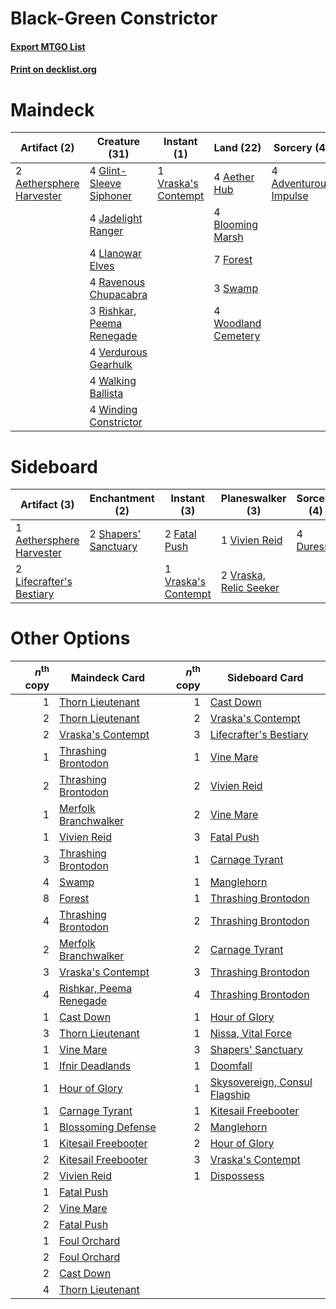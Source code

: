 # Black-Green Constrictor

#### [Export MTGO List](../collection/Black-Green%20Constrictor/Black-Green%20Constrictor.txt)
#### [Print on decklist.org](http://decklist.org/?deckmain=4%09Adventurous%20Impulse%0A4%09Aether%20Hub%0A2%09Aethersphere%20Harvester%0A4%09Blooming%20Marsh%0A7%09Forest%0A4%09Glint-Sleeve%20Siphoner%0A4%09Jadelight%20Ranger%0A4%09Llanowar%20Elves%0A4%09Ravenous%20Chupacabra%0A3%09Rishkar,%20Peema%20Renegade%0A3%09Swamp%0A4%09Verdurous%20Gearhulk%0A1%09Vraska's%20Contempt%0A4%09Walking%20Ballista%0A4%09Winding%20Constrictor%0A4%09Woodland%20Cemetery&deckside=1%09Aethersphere%20Harvester%0A4%09Duress%0A2%09Fatal%20Push%0A2%09Lifecrafter's%20Bestiary%0A2%09Shapers'%20Sanctuary%0A1%09Vivien%20Reid%0A1%09Vraska's%20Contempt%0A2%09Vraska,%20Relic%20Seeker)
# Maindeck

|                                           Artifact (2)                                            |                                           Creature (31)                                            |                                         Instant (1)                                          |                                          Land (22)                                           |                                          Sorcery (4)                                           |
|---------------------------------------------------------------------------------------------------|----------------------------------------------------------------------------------------------------|----------------------------------------------------------------------------------------------|----------------------------------------------------------------------------------------------|------------------------------------------------------------------------------------------------|
|2 [Aethersphere Harvester](http://gatherer.wizards.com/Pages/Card/Details.aspx?multiverseid=423809)|4 [Glint-Sleeve Siphoner](http://gatherer.wizards.com/Pages/Card/Details.aspx?multiverseid=423729)  |1 [Vraska's Contempt](http://gatherer.wizards.com/Pages/Card/Details.aspx?multiverseid=435283)|4 [Aether Hub](http://gatherer.wizards.com/Pages/Card/Details.aspx?multiverseid=417815)       |4 [Adventurous Impulse](http://gatherer.wizards.com/Pages/Card/Details.aspx?multiverseid=443041)|
|                                                                                                   |4 [Jadelight Ranger](http://gatherer.wizards.com/Pages/Card/Details.aspx?multiverseid=439793)       |                                                                                              |4 [Blooming Marsh](http://gatherer.wizards.com/Pages/Card/Details.aspx?multiverseid=417816)   |                                                                                                |
|                                                                                                   |4 [Llanowar Elves](http://gatherer.wizards.com/Pages/Card/Details.aspx?multiverseid=413717)         |                                                                                              |7 [Forest](http://gatherer.wizards.com/Pages/Card/Details.aspx?multiverseid=439605)           |                                                                                                |
|                                                                                                   |4 [Ravenous Chupacabra](http://gatherer.wizards.com/Pages/Card/Details.aspx?multiverseid=442093)    |                                                                                              |3 [Swamp](http://gatherer.wizards.com/Pages/Card/Details.aspx?multiverseid=439603)            |                                                                                                |
|                                                                                                   |3 [Rishkar, Peema Renegade](http://gatherer.wizards.com/Pages/Card/Details.aspx?multiverseid=423789)|                                                                                              |4 [Woodland Cemetery](http://gatherer.wizards.com/Pages/Card/Details.aspx?multiverseid=241983)|                                                                                                |
|                                                                                                   |4 [Verdurous Gearhulk](http://gatherer.wizards.com/Pages/Card/Details.aspx?multiverseid=420592)     |                                                                                              |                                                                                              |                                                                                                |
|                                                                                                   |4 [Walking Ballista](http://gatherer.wizards.com/Pages/Card/Details.aspx?multiverseid=423848)       |                                                                                              |                                                                                              |                                                                                                |
|                                                                                                   |4 [Winding Constrictor](http://gatherer.wizards.com/Pages/Card/Details.aspx?multiverseid=423807)    |                                                                                              |                                                                                              |                                                                                                |


# Sideboard

|                                           Artifact (3)                                            |                                        Enchantment (2)                                        |                                         Instant (3)                                          |                                        Planeswalker (3)                                         |                                    Sorcery (4)                                    |
|---------------------------------------------------------------------------------------------------|-----------------------------------------------------------------------------------------------|----------------------------------------------------------------------------------------------|-------------------------------------------------------------------------------------------------|-----------------------------------------------------------------------------------|
|1 [Aethersphere Harvester](http://gatherer.wizards.com/Pages/Card/Details.aspx?multiverseid=423809)|2 [Shapers' Sanctuary](http://gatherer.wizards.com/Pages/Card/Details.aspx?multiverseid=435362)|2 [Fatal Push](http://gatherer.wizards.com/Pages/Card/Details.aspx?multiverseid=423724)       |1 [Vivien Reid](http://gatherer.wizards.com/Pages/Card/Details.aspx?multiverseid=447344)         |4 [Duress](http://gatherer.wizards.com/Pages/Card/Details.aspx?multiverseid=270465)|
|2 [Lifecrafter's Bestiary](http://gatherer.wizards.com/Pages/Card/Details.aspx?multiverseid=423829)|                                                                                               |1 [Vraska's Contempt](http://gatherer.wizards.com/Pages/Card/Details.aspx?multiverseid=435283)|2 [Vraska, Relic Seeker](http://gatherer.wizards.com/Pages/Card/Details.aspx?multiverseid=435388)|                                                                                   |


# Other Options

|*n*<sup>th</sup> copy|                                          Maindeck Card                                           |*n*<sup>th</sup> copy|                                             Sideboard Card                                             |
|--------------------:|--------------------------------------------------------------------------------------------------|--------------------:|--------------------------------------------------------------------------------------------------------|
|                    1|[Thorn Lieutenant](http://gatherer.wizards.com/Pages/Card/Details.aspx?multiverseid=447339)       |                    1|[Cast Down](http://gatherer.wizards.com/Pages/Card/Details.aspx?multiverseid=442969)                    |
|                    2|[Thorn Lieutenant](http://gatherer.wizards.com/Pages/Card/Details.aspx?multiverseid=447339)       |                    2|[Vraska's Contempt](http://gatherer.wizards.com/Pages/Card/Details.aspx?multiverseid=435283)            |
|                    2|[Vraska's Contempt](http://gatherer.wizards.com/Pages/Card/Details.aspx?multiverseid=435283)      |                    3|[Lifecrafter's Bestiary](http://gatherer.wizards.com/Pages/Card/Details.aspx?multiverseid=423829)       |
|                    1|[Thrashing Brontodon](http://gatherer.wizards.com/Pages/Card/Details.aspx?multiverseid=439805)    |                    1|[Vine Mare](http://gatherer.wizards.com/Pages/Card/Details.aspx?multiverseid=447343)                    |
|                    2|[Thrashing Brontodon](http://gatherer.wizards.com/Pages/Card/Details.aspx?multiverseid=439805)    |                    2|[Vivien Reid](http://gatherer.wizards.com/Pages/Card/Details.aspx?multiverseid=447344)                  |
|                    1|[Merfolk Branchwalker](http://gatherer.wizards.com/Pages/Card/Details.aspx?multiverseid=435353)   |                    2|[Vine Mare](http://gatherer.wizards.com/Pages/Card/Details.aspx?multiverseid=447343)                    |
|                    1|[Vivien Reid](http://gatherer.wizards.com/Pages/Card/Details.aspx?multiverseid=447344)            |                    3|[Fatal Push](http://gatherer.wizards.com/Pages/Card/Details.aspx?multiverseid=423724)                   |
|                    3|[Thrashing Brontodon](http://gatherer.wizards.com/Pages/Card/Details.aspx?multiverseid=439805)    |                    1|[Carnage Tyrant](http://gatherer.wizards.com/Pages/Card/Details.aspx?multiverseid=435334)               |
|                    4|[Swamp](http://gatherer.wizards.com/Pages/Card/Details.aspx?multiverseid=439603)                  |                    1|[Manglehorn](http://gatherer.wizards.com/Pages/Card/Details.aspx?multiverseid=426877)                   |
|                    8|[Forest](http://gatherer.wizards.com/Pages/Card/Details.aspx?multiverseid=439605)                 |                    1|[Thrashing Brontodon](http://gatherer.wizards.com/Pages/Card/Details.aspx?multiverseid=439805)          |
|                    4|[Thrashing Brontodon](http://gatherer.wizards.com/Pages/Card/Details.aspx?multiverseid=439805)    |                    2|[Thrashing Brontodon](http://gatherer.wizards.com/Pages/Card/Details.aspx?multiverseid=439805)          |
|                    2|[Merfolk Branchwalker](http://gatherer.wizards.com/Pages/Card/Details.aspx?multiverseid=435353)   |                    2|[Carnage Tyrant](http://gatherer.wizards.com/Pages/Card/Details.aspx?multiverseid=435334)               |
|                    3|[Vraska's Contempt](http://gatherer.wizards.com/Pages/Card/Details.aspx?multiverseid=435283)      |                    3|[Thrashing Brontodon](http://gatherer.wizards.com/Pages/Card/Details.aspx?multiverseid=439805)          |
|                    4|[Rishkar, Peema Renegade](http://gatherer.wizards.com/Pages/Card/Details.aspx?multiverseid=423789)|                    4|[Thrashing Brontodon](http://gatherer.wizards.com/Pages/Card/Details.aspx?multiverseid=439805)          |
|                    1|[Cast Down](http://gatherer.wizards.com/Pages/Card/Details.aspx?multiverseid=442969)              |                    1|[Hour of Glory](http://gatherer.wizards.com/Pages/Card/Details.aspx?multiverseid=430754)                |
|                    3|[Thorn Lieutenant](http://gatherer.wizards.com/Pages/Card/Details.aspx?multiverseid=447339)       |                    1|[Nissa, Vital Force](http://gatherer.wizards.com/Pages/Card/Details.aspx?multiverseid=417736)           |
|                    1|[Vine Mare](http://gatherer.wizards.com/Pages/Card/Details.aspx?multiverseid=447343)              |                    3|[Shapers' Sanctuary](http://gatherer.wizards.com/Pages/Card/Details.aspx?multiverseid=435362)           |
|                    1|[Ifnir Deadlands](http://gatherer.wizards.com/Pages/Card/Details.aspx?multiverseid=430868)        |                    1|[Doomfall](http://gatherer.wizards.com/Pages/Card/Details.aspx?multiverseid=430751)                     |
|                    1|[Hour of Glory](http://gatherer.wizards.com/Pages/Card/Details.aspx?multiverseid=430754)          |                    1|[Skysovereign, Consul Flagship](http://gatherer.wizards.com/Pages/Card/Details.aspx?multiverseid=417807)|
|                    1|[Carnage Tyrant](http://gatherer.wizards.com/Pages/Card/Details.aspx?multiverseid=435334)         |                    1|[Kitesail Freebooter](http://gatherer.wizards.com/Pages/Card/Details.aspx?multiverseid=435264)          |
|                    1|[Blossoming Defense](http://gatherer.wizards.com/Pages/Card/Details.aspx?multiverseid=417719)     |                    2|[Manglehorn](http://gatherer.wizards.com/Pages/Card/Details.aspx?multiverseid=426877)                   |
|                    1|[Kitesail Freebooter](http://gatherer.wizards.com/Pages/Card/Details.aspx?multiverseid=435264)    |                    2|[Hour of Glory](http://gatherer.wizards.com/Pages/Card/Details.aspx?multiverseid=430754)                |
|                    2|[Kitesail Freebooter](http://gatherer.wizards.com/Pages/Card/Details.aspx?multiverseid=435264)    |                    3|[Vraska's Contempt](http://gatherer.wizards.com/Pages/Card/Details.aspx?multiverseid=435283)            |
|                    2|[Vivien Reid](http://gatherer.wizards.com/Pages/Card/Details.aspx?multiverseid=447344)            |                    1|[Dispossess](http://gatherer.wizards.com/Pages/Card/Details.aspx?multiverseid=426788)                   |
|                    1|[Fatal Push](http://gatherer.wizards.com/Pages/Card/Details.aspx?multiverseid=423724)             |                     |                                                                                                        |
|                    2|[Vine Mare](http://gatherer.wizards.com/Pages/Card/Details.aspx?multiverseid=447343)              |                     |                                                                                                        |
|                    2|[Fatal Push](http://gatherer.wizards.com/Pages/Card/Details.aspx?multiverseid=423724)             |                     |                                                                                                        |
|                    1|[Foul Orchard](http://gatherer.wizards.com/Pages/Card/Details.aspx?multiverseid=410043)           |                     |                                                                                                        |
|                    2|[Foul Orchard](http://gatherer.wizards.com/Pages/Card/Details.aspx?multiverseid=410043)           |                     |                                                                                                        |
|                    2|[Cast Down](http://gatherer.wizards.com/Pages/Card/Details.aspx?multiverseid=442969)              |                     |                                                                                                        |
|                    4|[Thorn Lieutenant](http://gatherer.wizards.com/Pages/Card/Details.aspx?multiverseid=447339)       |                     |                                                                                                        |

